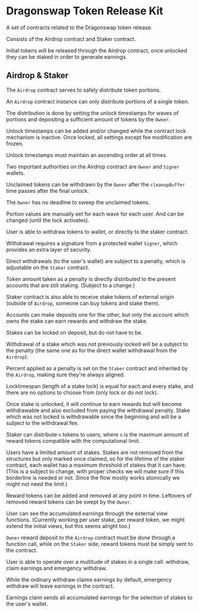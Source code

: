 # Dragonswap Token Release Kit
A set of contracts related to the Dragonswap token release.

Consists of the Airdrop contract and Staker contract.

Initial tokens will be released through the Airdrop contract, once unlocked they can be staked in order to generate earnings.

## Airdrop & Staker
The `Airdrop` contract serves to safely distribute token portions.

An `Airdrop` contract instance can only distribute portions of a single token.

The distribution is done by setting the unlock timestamps for waves of portions and depositing a sufficient amount of tokens by the `Owner`.

Unlock timestamps can be added and/or changed while the contract lock mechanism is inactive. Once locked, all settings except fee modification are frozen.

Unlock timestamps must maintain an ascending order at all times.

Two important authorities on the Airdrop contract are `Owner` and `Signer` wallets.

Unclaimed tokens can be withdrawn by the `Owner` after the `cleanupBuffer` time passes after the final unlock.

The `Owner` has no deadline to sweep the unclaimed tokens.

Portion values are manually set for each wave for each user. And can be changed (until the lock activates).

User is able to withdraw tokens to wallet, or directly to the staker contract.

Withdrawal requires a signature from a protected wallet `Signer`, which provides an extra layer of security.

Direct withdrawals (to the user's wallet) are subject to a penalty, which is adjustable on the `Staker` contract.

Token amount taken as a penalty is directly distributed to the present accounts that are still staking. (Subject to a change.)

Staker contract is also able to receive stake tokens of external origin (outside of `Airdrop`, someone can buy tokens and stake them).

Accounts can make deposits one for the other, but only the account which owns the stake can earn rewards and withdraw the stake.

Stakes can be locked on deposit, but do not have to be.

Withdrawal of a stake which was not previously locked will be a subject to the penalty (the same one as for the direct wallet withdrawal from the `Airdrop`).

Percent applied as a penalty is set on the `Staker` contract and inherited by the `Airdrop`, making sure they're always aligned.

Locktimespan (length of a stake lock) is equal for each and every stake, and there are no options to choose from (only lock or do not lock).

Once stake is unlocked, it will continue to earn rewards but will become withdrawable and also excluded from paying the withdrawal penalty.
Stake which was not locked is withdrawable since the beginning and will be a subject to the withdrawal fee.

Staker can distribute `n` tokens to users, where `n` is the maximum amount of reward tokens compatible with the computational limit.

Users have a limited amount of stakes. Stakes are not removed from the structures but only marked once claimed, so for the lifetime of the staker contract, each wallet has a maximum threshold of stakes that it can have. (This is a subject to change, with proper checks we will make sure if this borderline is needed or not. Since the flow mostly works atomically we might not need the limit.)

Reward tokens can be added and removed at any point in time. Leftovers of removed reward tokens can be swept by the `Owner`.

User can see the accumulated earnings through the external view functions. (Currently working per user stake, per reward token, we might extend the initial views, but this seems alright too.)

`Owner` reward deposit to the `Airdrop` contract must be done through a function call, while on the `Staker` side, reward tokens must be simply sent to the contract.

User is able to operate over a multitude of stakes in a single call: withdraw, claim earnings and emergency withdraw.

While the ordinary withdraw claims earnings by default, emergency withdraw will leave earnings in the contract.

Earnings claim sends all accumulated earnings for the selection of stakes to the user's wallet.
